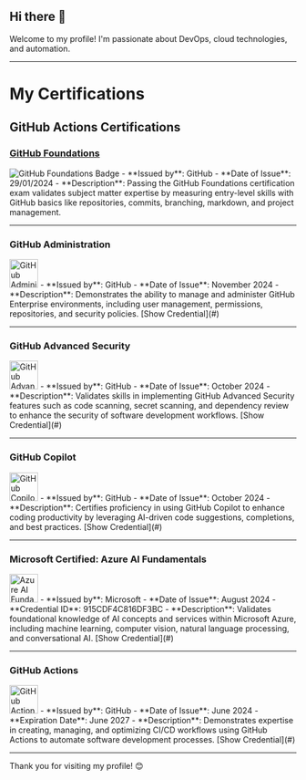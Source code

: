 ## Hi there 👋

Welcome to my profile! I'm passionate about DevOps, cloud technologies, and automation.

---

# My Certifications

## GitHub Actions Certifications

### [GitHub Foundations](https://www.credly.com/badges/6f44dc9f-f344-477d-82fe-9e39729d0a07/public_url)
<img src="https://images.credly.com/size/50x50/images/0b3c949b-b80c-489d-8f29-1d59aa18eac2/image.png" alt="GitHub Foundations Badge" />  
- **Issued by**: GitHub  
- **Date of Issue**: 29/01/2024  
- **Description**: Passing the GitHub Foundations certification exam validates subject matter expertise by measuring entry-level skills with GitHub basics like repositories, commits, branching, markdown, and project management.

---

### GitHub Administration
<img src="https://github.githubassets.com/images/modules/logos_page/GitHub-Mark.png" alt="GitHub Administration Badge" width="50" />  
- **Issued by**: GitHub  
- **Date of Issue**: November 2024  
- **Description**: Demonstrates the ability to manage and administer GitHub Enterprise environments, including user management, permissions, repositories, and security policies.  
[Show Credential](#)

---

### GitHub Advanced Security
<img src="https://github.githubassets.com/images/modules/logos_page/GitHub-Mark.png" alt="GitHub Advanced Security Badge" width="50" />  
- **Issued by**: GitHub  
- **Date of Issue**: October 2024  
- **Description**: Validates skills in implementing GitHub Advanced Security features such as code scanning, secret scanning, and dependency review to enhance the security of software development workflows.  
[Show Credential](#)

---

### GitHub Copilot
<img src="https://github.githubassets.com/images/modules/logos_page/GitHub-Mark.png" alt="GitHub Copilot Badge" width="50" />  
- **Issued by**: GitHub  
- **Date of Issue**: October 2024  
- **Description**: Certifies proficiency in using GitHub Copilot to enhance coding productivity by leveraging AI-driven code suggestions, completions, and best practices.  
[Show Credential](#)

---

### Microsoft Certified: Azure AI Fundamentals
<img src="https://upload.wikimedia.org/wikipedia/commons/4/44/Microsoft_logo.svg" alt="Azure AI Fundamentals Badge" width="50" />  
- **Issued by**: Microsoft  
- **Date of Issue**: August 2024  
- **Credential ID**: 915CDF4C816DF3BC  
- **Description**: Validates foundational knowledge of AI concepts and services within Microsoft Azure, including machine learning, computer vision, natural language processing, and conversational AI.  
[Show Credential](#)

---

### GitHub Actions
<img src="https://github.githubassets.com/images/modules/logos_page/GitHub-Mark.png" alt="GitHub Actions Badge" width="50" />  
- **Issued by**: GitHub  
- **Date of Issue**: June 2024  
- **Expiration Date**: June 2027  
- **Description**: Demonstrates expertise in creating, managing, and optimizing CI/CD workflows using GitHub Actions to automate software development processes.  
[Show Credential](#)

---

Thank you for visiting my profile! 😊
